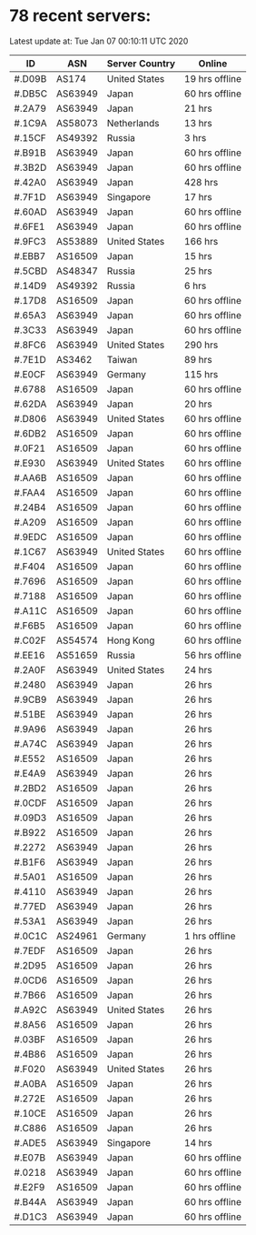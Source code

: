# 78 recent servers:

Latest update at: Tue Jan 07 00:10:11 UTC 2020

| ID | ASN | Server Country | Online |
| -- | --- | -------------- | ------ |
| #.D09B | AS174 | United States | 19 hrs offline |
| #.DB5C | AS63949 | Japan | 60 hrs offline |
| #.2A79 | AS63949 | Japan | 21 hrs |
| #.1C9A | AS58073 | Netherlands | 13 hrs |
| #.15CF | AS49392 | Russia | 3 hrs |
| #.B91B | AS63949 | Japan | 60 hrs offline |
| #.3B2D | AS63949 | Japan | 60 hrs offline |
| #.42A0 | AS63949 | Japan | 428 hrs |
| #.7F1D | AS63949 | Singapore | 17 hrs |
| #.60AD | AS63949 | Japan | 60 hrs offline |
| #.6FE1 | AS63949 | Japan | 60 hrs offline |
| #.9FC3 | AS53889 | United States | 166 hrs |
| #.EBB7 | AS16509 | Japan | 15 hrs |
| #.5CBD | AS48347 | Russia | 25 hrs |
| #.14D9 | AS49392 | Russia | 6 hrs |
| #.17D8 | AS16509 | Japan | 60 hrs offline |
| #.65A3 | AS63949 | Japan | 60 hrs offline |
| #.3C33 | AS63949 | Japan | 60 hrs offline |
| #.8FC6 | AS63949 | United States | 290 hrs |
| #.7E1D | AS3462 | Taiwan | 89 hrs |
| #.E0CF | AS63949 | Germany | 115 hrs |
| #.6788 | AS16509 | Japan | 60 hrs offline |
| #.62DA | AS63949 | Japan | 20 hrs |
| #.D806 | AS63949 | United States | 60 hrs offline |
| #.6DB2 | AS16509 | Japan | 60 hrs offline |
| #.0F21 | AS16509 | Japan | 60 hrs offline |
| #.E930 | AS63949 | United States | 60 hrs offline |
| #.AA6B | AS16509 | Japan | 60 hrs offline |
| #.FAA4 | AS16509 | Japan | 60 hrs offline |
| #.24B4 | AS16509 | Japan | 60 hrs offline |
| #.A209 | AS16509 | Japan | 60 hrs offline |
| #.9EDC | AS16509 | Japan | 60 hrs offline |
| #.1C67 | AS63949 | United States | 60 hrs offline |
| #.F404 | AS16509 | Japan | 60 hrs offline |
| #.7696 | AS16509 | Japan | 60 hrs offline |
| #.7188 | AS16509 | Japan | 60 hrs offline |
| #.A11C | AS16509 | Japan | 60 hrs offline |
| #.F6B5 | AS16509 | Japan | 60 hrs offline |
| #.C02F | AS54574 | Hong Kong | 60 hrs offline |
| #.EE16 | AS51659 | Russia | 56 hrs offline |
| #.2A0F | AS63949 | United States | 24 hrs |
| #.2480 | AS63949 | Japan | 26 hrs |
| #.9CB9 | AS63949 | Japan | 26 hrs |
| #.51BE | AS63949 | Japan | 26 hrs |
| #.9A96 | AS63949 | Japan | 26 hrs |
| #.A74C | AS63949 | Japan | 26 hrs |
| #.E552 | AS16509 | Japan | 26 hrs |
| #.E4A9 | AS63949 | Japan | 26 hrs |
| #.2BD2 | AS16509 | Japan | 26 hrs |
| #.0CDF | AS16509 | Japan | 26 hrs |
| #.09D3 | AS16509 | Japan | 26 hrs |
| #.B922 | AS16509 | Japan | 26 hrs |
| #.2272 | AS63949 | Japan | 26 hrs |
| #.B1F6 | AS63949 | Japan | 26 hrs |
| #.5A01 | AS16509 | Japan | 26 hrs |
| #.4110 | AS63949 | Japan | 26 hrs |
| #.77ED | AS63949 | Japan | 26 hrs |
| #.53A1 | AS63949 | Japan | 26 hrs |
| #.0C1C | AS24961 | Germany | 1 hrs offline |
| #.7EDF | AS16509 | Japan | 26 hrs |
| #.2D95 | AS16509 | Japan | 26 hrs |
| #.0CD6 | AS16509 | Japan | 26 hrs |
| #.7B66 | AS16509 | Japan | 26 hrs |
| #.A92C | AS63949 | United States | 26 hrs |
| #.8A56 | AS16509 | Japan | 26 hrs |
| #.03BF | AS16509 | Japan | 26 hrs |
| #.4B86 | AS16509 | Japan | 26 hrs |
| #.F020 | AS63949 | United States | 26 hrs |
| #.A0BA | AS16509 | Japan | 26 hrs |
| #.272E | AS16509 | Japan | 26 hrs |
| #.10CE | AS16509 | Japan | 26 hrs |
| #.C886 | AS16509 | Japan | 26 hrs |
| #.ADE5 | AS63949 | Singapore | 14 hrs |
| #.E07B | AS63949 | Japan | 60 hrs offline |
| #.0218 | AS63949 | Japan | 60 hrs offline |
| #.E2F9 | AS16509 | Japan | 60 hrs offline |
| #.B44A | AS63949 | Japan | 60 hrs offline |
| #.D1C3 | AS63949 | Japan | 60 hrs offline |

